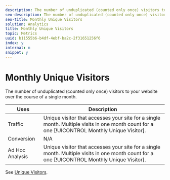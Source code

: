 ```yaml
---
description: The number of unduplicated (counted only once) visitors to your website over the course of a single month.
seo-description: The number of unduplicated (counted only once) visitors to your website over the course of a single month.
seo-title: Monthly Unique Visitors
solution: Analytics
title: Monthly Unique Visitors
topic: Metrics
uuid: b11555b6-b4df-4ebf-ba2c-2f31651256f6
index: y
internal: n
snippet: y
---
```


# Monthly Unique Visitors

The number of unduplicated (counted only once) visitors to your website over the course of a single month.

|  Uses  | Description  |
|---|---|
|  Traffic  |Unique visitor that accesses your site for a single month. Multiple visits in one month count for a one [!UICONTROL Monthly Unique Visitor].  |
|  Conversion  | N/A  |
|  Ad Hoc Analysis  |Unique visitor that accesses your site for a single month. Multiple visits in one month count for a one [!UICONTROL Monthly Unique Visitor].  |

See [Unique Visitors](/help/components/c-variables/c-metrics/metrics-unique-visitors.md).
